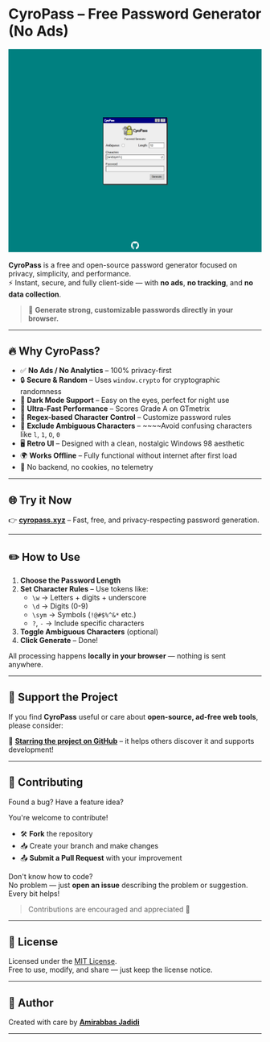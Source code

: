 # CyroPass – Free Password Generator (No Ads)

![CyroPass Screenshot](https://github.com/Amirabbasjadidi/CyroPass/blob/main/assets/images/CyroPass.png)

**CyroPass** is a free and open-source password generator focused on privacy, simplicity, and performance.  
⚡ Instant, secure, and fully client-side — with **no ads**, **no tracking**, and **no data collection**.

> 🔐 **Generate strong, customizable passwords directly in your browser.**

---

## 🔥 Why CyroPass?

- ✅ **No Ads / No Analytics** – 100% privacy-first
- 🔒 **Secure & Random** – Uses `window.crypto` for cryptographic randomness
- 🌙 **Dark Mode Support** – Easy on the eyes, perfect for night use
- 🚀 **Ultra-Fast Performance** – Scores Grade A on GTmetrix
- 🧩 **Regex-based Character Control** – Customize password rules
- 🧠 **Exclude Ambiguous Characters** – ~~~~Avoid confusing characters like `l`, `1`, `O`, `0`
- 🖥️ **Retro UI** – Designed with a clean, nostalgic Windows 98 aesthetic
- 🌍 **Works Offline** – Fully functional without internet after first load
- 🚫 No backend, no cookies, no telemetry

---

## 🌐 Try it Now

👉 **[cyropass.xyz](https://cyropass.xyz)** – Fast, free, and privacy-respecting password generation.

---

## ✏️ How to Use

1. **Choose the Password Length**
2. **Set Character Rules** – Use tokens like:
   - `\w` → Letters + digits + underscore
   - `\d` → Digits (0-9)
   - `\sym` → Symbols (`!@#$%^&*` etc.)
   - `?`, `-` → Include specific characters
3. **Toggle Ambiguous Characters** (optional)
4. **Click Generate** – Done!

All processing happens **locally in your browser** — nothing is sent anywhere.

---

## 💖 Support the Project

If you find **CyroPass** useful or care about **open-source, ad-free web tools**, please consider:

🌟 **[Starring the project on GitHub](https://github.com/Amirabbasjadidi/CyroPass)** – it helps others discover it and supports development!

---

## 🤝 Contributing

Found a bug? Have a feature idea?

You're welcome to contribute!

- 🛠️ **Fork** the repository
- 📥 Create your branch and make changes
- 📤 **Submit a Pull Request** with your improvement

Don't know how to code?  
No problem — just **open an issue** describing the problem or suggestion. Every bit helps!

> Contributions are encouraged and appreciated 💚

---

## 📄 License

Licensed under the [MIT License](LICENSE).  
Free to use, modify, and share — just keep the license notice.

---

## 👤 Author

Created with care by [**Amirabbas Jadidi**](https://amirabbasjadidi.ir)

---
